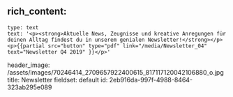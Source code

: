 rich_content:
  -
    type: text
    text: '<p><strong>Aktuelle News, Zeugnisse und kreative Anregungen für deinen Alltag findest du in unserem genialen Newsletter!</strong></p><p>{{partial src="button" type="pdf" link="/media/Newsletter_04" text="Newsletter Q4 2019" }}</p>'
header_image: /assets/images/70246414_2709657922400615_817117120042106880_o.jpg
title: Newsletter
fieldset: default
id: 2eb916da-997f-4988-8464-323ab295e089
